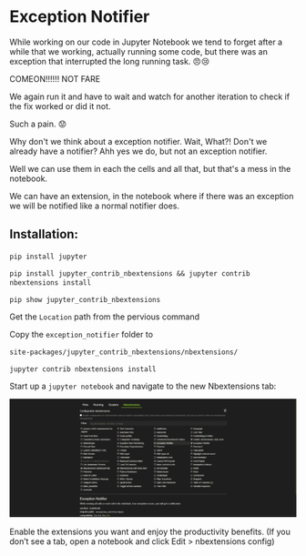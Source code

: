 # Exception Notifier

While working on our code in Jupyter Notebook we tend to forget after a while that we working, actually running some code, but there was an exception that interrupted the long running task. :angry::cry: 

COMEON!!!!!! NOT FARE

We again run it and have to wait and watch for another iteration to check if the fix worked or did it not.

Such a pain. :worried:

Why don't we think about a exception notifier. Wait, What?! Don't we already have a notifier? Ahh yes we do, but not an exception notifier.

Well we can use them in each the cells and all that, but that's a mess in the notebook.

We can have an extension, in the notebook where if there was an exception we will be notified like a normal notifier does.

## Installation:

```
pip install jupyter
```

```
pip install jupyter_contrib_nbextensions && jupyter contrib nbextensions install
```

```
pip show jupyter_contrib_nbextensions
```

Get the ``Location`` path from the pervious command

Copy the ``exception_notifier`` folder to
```
site-packages/jupyter_contrib_nbextensions/nbextensions/
```

```
jupyter contrib nbextensions install
```


Start up a ``jupyter notebook`` and navigate to the new Nbextensions tab:

![Exception Notifier Screenshot](exception_notifier_screenshot.png)

Enable the extensions you want and enjoy the productivity benefits.
(If you don’t see a tab, open a notebook and click Edit > nbextensions config)